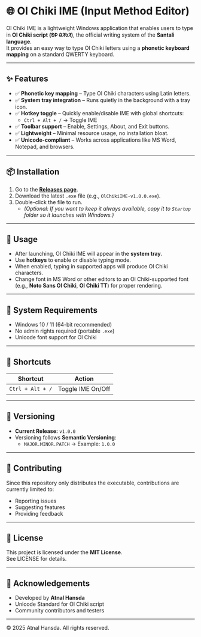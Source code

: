 # 🌐 Ol Chiki IME (Input Method Editor)

Ol Chiki IME is a lightweight Windows application that enables users to type in **Ol Chiki script (ᱚᱞ ᱪᱤᱠᱤ)**, the official writing system of the **Santali language**.  
It provides an easy way to type Ol Chiki letters using a **phonetic keyboard mapping** on a standard QWERTY keyboard.

---

## ✨ Features

- ✅ **Phonetic key mapping** – Type Ol Chiki characters using Latin letters.  
- ✅ **System tray integration** – Runs quietly in the background with a tray icon.  
- ✅ **Hotkey toggle** – Quickly enable/disable IME with global shortcuts:  
  - `Ctrl + Alt + /` → Toggle IME  
- ✅ **Toolbar support** – Enable, Settings, About, and Exit buttons.  
- ✅ **Lightweight** – Minimal resource usage, no installation bloat.  
- ✅ **Unicode-compliant** – Works across applications like MS Word, Notepad, and browsers.

---

## 📦 Installation

1. Go to the **[Releases page](https://github.com/YOUR_USERNAME/OlChikiIME/releases/latest)**.  
2. Download the latest `.exe` file (e.g., `OlChikiIME-v1.0.0.exe`).  
3. Double-click the file to run.  
   - *(Optional: If you want to keep it always available, copy it to `Startup` folder so it launches with Windows.)*

---

## 🚀 Usage

- After launching, Ol Chiki IME will appear in the **system tray**.  
- Use **hotkeys** to enable or disable typing mode.  
- When enabled, typing in supported apps will produce Ol Chiki characters.  
- Change font in MS Word or other editors to an Ol Chiki-supported font (e.g., **Noto Sans Ol Chiki**, **Ol Chiki TT**) for proper rendering.  

---

## 📜 System Requirements

- Windows 10 / 11 (64-bit recommended)  
- No admin rights required (portable `.exe`)  
- Unicode font support for Ol Chiki  

---

## 🔑 Shortcuts

| Shortcut         | Action                  |
|------------------|-------------------------|
| `Ctrl + Alt + /` | Toggle IME On/Off       |

---

## 📝 Versioning

- **Current Release:** `v1.0.0`  
- Versioning follows **Semantic Versioning**:  
  - `MAJOR.MINOR.PATCH` → Example: `1.0.0`  

---

## 🤝 Contributing

Since this repository only distributes the executable, contributions are currently limited to:  
- Reporting issues  
- Suggesting features  
- Providing feedback  

---

## 📜 License

This project is licensed under the **MIT License**.  
See LICENSE for details.

---

## 🙏 Acknowledgements

- Developed by **Atnal Hansda**  
- Unicode Standard for Ol Chiki script  
- Community contributors and testers  

---

© 2025 Atnal Hansda. All rights reserved.
